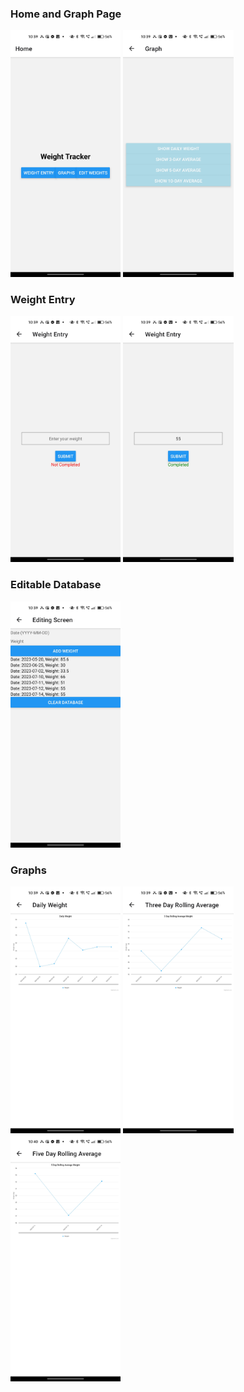 ### Home and Graph Page
<div>
<img src="./working_images/home.jpg" alt="Home" width="35%">
<img src="./working_images/graphs.jpg" alt="Graphs Page" width="35%">
</div>

### Weight Entry
<div>
<img src="./working_images/weightentrynotcomplete.jpg" alt="Incomplete Weight Entry" width="35%">
<img src="./working_images/weightentrycomplete.jpg" alt="Complete Weight Entry" width="35%">
</div>

### Editable Database
<div>
<img src="./working_images/database.jpg" alt="Editable Database" width="35%">
</div>

### Graphs
<div>
<img src="./working_images/dailyweight.jpg" alt="Daily Weight" width="35%">
<img src="./working_images/3day.jpg" alt="3 Day Rolling Average" width="35%">
<img src="./working_images/5day.jpg" alt="5 Day Rolling Average" width="35%">
</div>